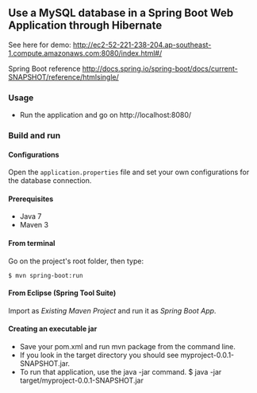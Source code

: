 ## Use a MySQL database in a Spring Boot Web Application through Hibernate

See here for demo: 
http://ec2-52-221-238-204.ap-southeast-1.compute.amazonaws.com:8080/index.html#/

Spring Boot reference
http://docs.spring.io/spring-boot/docs/current-SNAPSHOT/reference/htmlsingle/



### Usage

- Run the application and go on http://localhost:8080/

### Build and run

#### Configurations

Open the `application.properties` file and set your own configurations for the
database connection.

#### Prerequisites

- Java 7
- Maven 3

#### From terminal

Go on the project's root folder, then type:

    $ mvn spring-boot:run

#### From Eclipse (Spring Tool Suite)

Import as *Existing Maven Project* and run it as *Spring Boot App*.



#### Creating an executable jar
- Save your pom.xml and run mvn package from the command line.
- If you look in the target directory you should see myproject-0.0.1-SNAPSHOT.jar.
- To run that application, use the java -jar command.
    $ java -jar target/myproject-0.0.1-SNAPSHOT.jar


